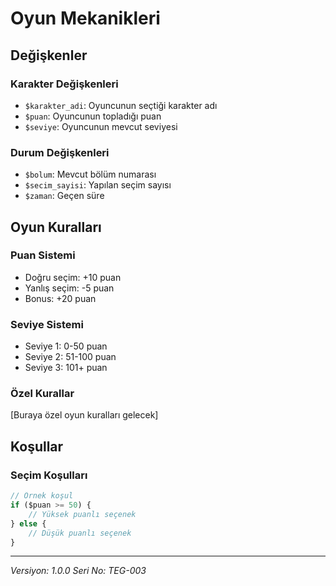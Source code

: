 # Oyun Mekanikleri

## Değişkenler

### Karakter Değişkenleri
- `$karakter_adi`: Oyuncunun seçtiği karakter adı
- `$puan`: Oyuncunun topladığı puan
- `$seviye`: Oyuncunun mevcut seviyesi

### Durum Değişkenleri
- `$bolum`: Mevcut bölüm numarası
- `$secim_sayisi`: Yapılan seçim sayısı
- `$zaman`: Geçen süre

## Oyun Kuralları

### Puan Sistemi
- Doğru seçim: +10 puan
- Yanlış seçim: -5 puan
- Bonus: +20 puan

### Seviye Sistemi
- Seviye 1: 0-50 puan
- Seviye 2: 51-100 puan
- Seviye 3: 101+ puan

### Özel Kurallar
[Buraya özel oyun kuralları gelecek]

## Koşullar

### Seçim Koşulları
```javascript
// Örnek koşul
if ($puan >= 50) {
    // Yüksek puanlı seçenek
} else {
    // Düşük puanlı seçenek
}
```

---
*Versiyon: 1.0.0*
*Seri No: TEG-003* 
